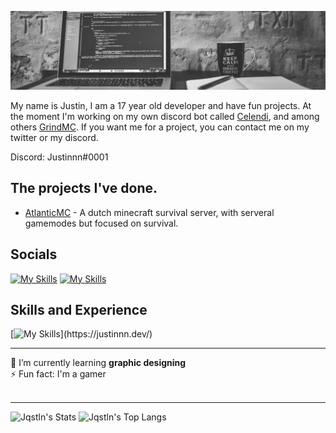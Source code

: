 ![coding](coding.png)

My name is Justin, I am a 17 year old developer and have fun projects. At the moment I'm working on my own discord bot called [Celendi](https://github.com/Celendi), and among others [GrindMC](https://github.com/GrindMC). If you want me for a project, you can contact me on my twitter or my discord. 

Discord: Justinnn#0001

## The projects I've done.

- [AtlanticMC](https://atlanticmc.nl/) - A dutch minecraft survival server, with serveral gamemodes but focused on survival.

## Socials
[![My Skills](https://skillicons.dev/icons?i=twitter)](https://twitter.com/Jqstln)
[![My Skills](https://skillicons.dev/icons?i=discord)](https://discord.gg/apBEjDWFjw)

## Skills and Experience
[![My Skills](https://skillicons.dev/icons?i=html,css,js,java,php,mysql,)](https://justinnn.dev/)

***
🌱 I’m currently learning <b>graphic designing</b><br>
⚡ Fun fact: I'm a gamer<br><br>
***
![Jqstln's Stats](https://github-readme-stats.vercel.app/api?username=Jqstln&show_icons=true&count_private=true&theme=gruvbox)
![Jqstln's Top Langs](https://github-readme-stats.vercel.app/api/top-langs/?username=Jqstln&layout=compact&theme=gruvbox)
